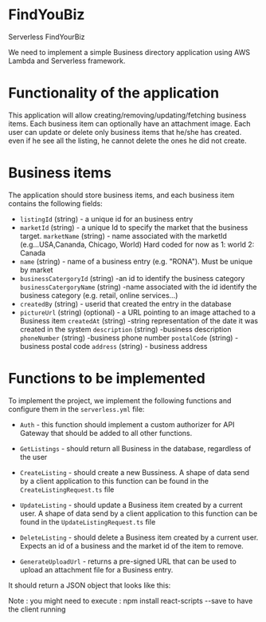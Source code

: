# FindYouBiz
 
 Serverless FindYourBiz

We  need to implement a simple Business directory application using AWS Lambda and Serverless framework. 

# Functionality of the application

This application will allow creating/removing/updating/fetching business items. Each business item can optionally have an attachment image. Each user can update or delete only business items that he/she has created. even if he see all the listing, he cannot delete the ones he did not create.

# Business items

The application should store business items, and each business item contains the following fields:

* `listingId` (string) - a unique id for an business entry
* `marketId` (string) - a unique Id to specify the market that the business target. 
  `marketName` (string) - name associated with the marketId (e.g...USA,Cananda, Chicago, World) Hard coded for now as 1: world 2: Canada
* `name` (string) - name of a business entry (e.g. "RONA"). Must be unique by market
* `businessCatergoryId` (string) -an id to identify the business category 
  `businessCatergoryName` (string) -name associated with the id identify the business category (e.g. retail, online services...)
* `createdBy` (string) - userid  that created the entry in the database
* `pictureUrl` (string) (optional) - a URL pointing to an image attached to a Business item
  `createdAt` (string) -string representation of the date it was created in the system
  `description` (string) -business description
  `phoneNumber` (string) -business phone number
  `postalCode` (string) -business postal code
  `address` (string) - business address

# Functions to be implemented

To implement the project, we implement the following functions and configure them in the `serverless.yml` file:

* `Auth` - this function should implement a custom authorizer for API Gateway that should be added to all other functions.

* `GetListings` - should return all Business in the database, regardless of the user

* `CreateListing` - should create a new Bussiness. A shape of data send by a client application to this function can be found in the `CreateListingRequest.ts` file

* `UpdateListing` - should update a Business item created by a current user. A shape of data send by a client application to this function can be found in the `UpdateListingRequest.ts` file

* `DeleteListing` - should delete a Business item created by a current user. Expects an id of a business and the market id of the item to remove.

* `GenerateUploadUrl` - returns a pre-signed URL that can be used to upload an attachment file for a Business entry.

It should return a JSON object that looks like this:

Note : you might need to execute : npm install react-scripts --save to have the client running